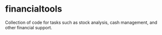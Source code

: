 # financialtools
Collection of code for tasks such as stock analysis, cash management, and other financial support.

